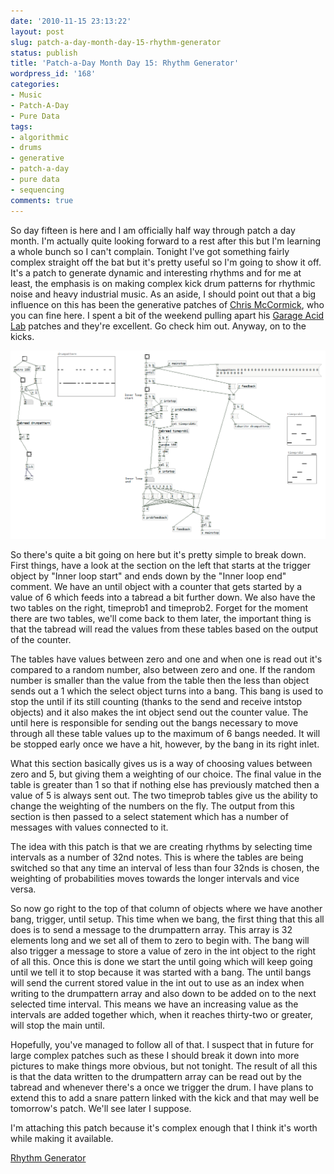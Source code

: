 ```yaml
---
date: '2010-11-15 23:13:22'
layout: post
slug: patch-a-day-month-day-15-rhythm-generator
status: publish
title: 'Patch-a-Day Month Day 15: Rhythm Generator'
wordpress_id: '168'
categories:
- Music
- Patch-A-Day
- Pure Data
tags:
- algorithmic
- drums
- generative
- patch-a-day
- pure data
- sequencing
comments: true
---
```


So day fifteen is here and I am officially half way through patch a day month. I'm actually quite looking forward to a rest after this but I'm learning a whole bunch so I can't complain. Tonight I've got something fairly complex straight off the bat but it's pretty useful so I'm going to show it off. It's a patch to generate dynamic and interesting rhythms and for me at least, the emphasis is on making complex kick drum patterns for rhythmic noise and heavy industrial music. As an aside, I should point out that a big influence on this has been the generative patches of [Chris McCormick](http://mccormick.cx), who you can fine here. I spent a bit of the weekend pulling apart his [Garage Acid Lab](http://mccormick.cx/projects/GarageAcidLab/) patches and they're excellent. Go check him out. Anyway, on to the kicks.



![Kick Drum Rhythm Generator](/a/2010-11-15-patch-a-day-month-day-15-rhythm-generator/15-RhythmGenerator.png)

So there's quite a bit going on here but it's pretty simple to break down. First things, have a look at the section on the left that starts at the trigger object by "Inner loop start" and ends down by the "Inner loop end" comment. We have an until object with a counter that gets started by a value of 6 which feeds into a tabread a bit further down. We also have the two tables on the right, timeprob1 and timeprob2. Forget for the moment there are two tables, we'll come back to them later, the important thing is that the tabread will read the values from these tables based on the output of the counter.

The tables have values between zero and one and when one is read out it's compared to a random number, also between zero and one. If the random number is smaller than the value from the table then the less than object sends out a 1 which the select object turns into a bang. This bang is used to stop the until if its still counting (thanks to the send and receive intstop objects) and it also makes the int object send out the counter value. The until here is responsible for sending out the bangs necessary to move through all these table values up to the maximum of 6 bangs needed. It will be stopped early once we have a hit, however, by the bang in its right inlet.

What this section basically gives us is a way of choosing values between zero and 5, but giving them a weighting of our choice. The final value in the table is greater than 1 so that if nothing else has previously matched then a value of 5 is always sent out. The two timeprob tables give us the ability to change the weighting of the numbers on the fly. The output from this section is then passed to a select statement which has a number of messages with values connected to it.

The idea with this patch is that we are creating rhythms by selecting time intervals as a number of 32nd notes. This is where the tables are being switched so that any time an interval of less than four 32nds is chosen, the weighting of probabilities moves towards the longer intervals and vice versa.

So now go right to the top of that column of objects where we have another bang, trigger, until setup. This time when we bang, the first thing that this all does is to send a message to the drumpattern array. This array is 32 elements long and we set all of them to zero to begin with. The bang will also trigger a message to store a value of zero in the int object to the right of all this. Once this is done we start the until going which will keep going until we tell it to stop because it was started with a bang. The until bangs will send the current stored value in the int out to use as an index when writing to the drumpattern array and also down to be added on to the next selected time interval. This means we have an increasing value as the intervals are added together which, when it reaches thirty-two or greater, will stop the main until.

Hopefully, you've managed to follow all of that. I suspect that in future for large complex patches such as these I should break it down into more pictures to make things more obvious, but not tonight. The result of all this is that the data written to the drumpattern array can be read out by the tabread and whenever there's a once we trigger the drum. I have plans to extend this to add a snare pattern linked with the kick and that may well be tomorrow's patch. We'll see later I suppose.

I'm attaching this patch because it's complex enough that I think it's worth while making it available.

[Rhythm Generator](/a/2010-11-15-patch-a-day-month-day-15-rhythm-generator/15-RhythmGenerator.zip)
